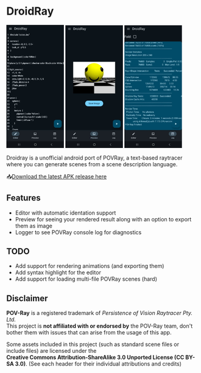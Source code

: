 # DroidRay


<img src=".github/images/screen_editor.jpeg" width=30%> <img src=".github/images/screen_preview.jpeg" width=30%> <img src=".github/images/screen_logger.jpeg" width=30%>

Droidray is a unofficial android port of POVRay, a text-based raytracer where you can generate scenes from a scene description language.

📥[Download the latest APK release here](https://github.com/FlykeSpice/POVRay-android/releases)

## Features
- Editor with automatic identation support
- Preview for seeing your rendered result along with an option to export them as image
- Logger to see POVRay console log for diagnostics



## TODO
- Add support for rendering animations (and exporting them)
- Add syntax highlight for the editor
- Add support for loading multi-file POVRay scenes (hard)

## Disclaimer
**POV-Ray** is a registered trademark of *Persistence of Vision Raytracer Pty. Ltd.*  
This project is **not affiliated with or endorsed by** the POV-Ray team, don't bother them with issues that can arise from the usage of this app.

Some assets included in this project (such as standard scene files or include files) are licensed under the  
**Creative Commons Attribution-ShareAlike 3.0 Unported License (CC BY-SA 3.0)**. (See each header for their individual attributions and credits)

